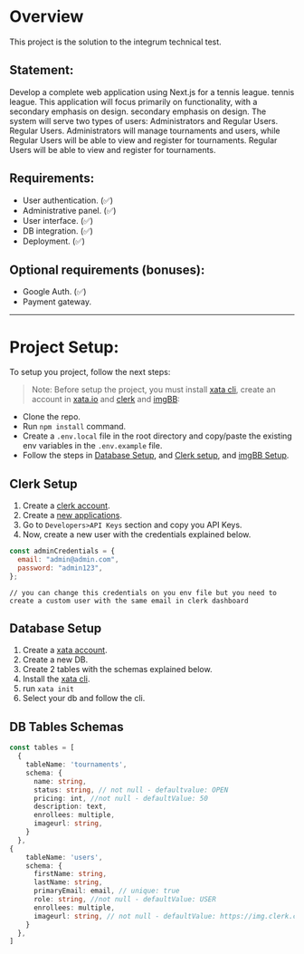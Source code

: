 # Overview
This project is the solution to the integrum technical test.

## Statement: 
Develop a complete web application using Next.js for a tennis league.
tennis league. This application will focus primarily on functionality, with a secondary emphasis on design. secondary emphasis on design. The system will serve two types of users: Administrators and Regular Users.
Regular Users. Administrators will manage tournaments and users, while Regular Users will be able to view and register for tournaments. Regular Users will be able to view and register for tournaments.

## Requirements:
- User authentication. (✅)
- Administrative panel. (✅)
- User interface. (✅)
- DB integration. (✅)
- Deployment. (✅)

## Optional requirements (bonuses):
- Google Auth. (✅)
- Payment gateway.

-----------------

# Project Setup:
To setup you project, follow the next steps:

> Note: Before setup the project, you must install [xata cli](https://xata.io/docs/getting-started/cli), create an account in [xata.io](https://xata.io/) and [clerk](https://clerk.com/) and [imgBB](https://ibb.co/):

* Clone the repo.
* Run `npm install` command.
* Create a `.env.local` file in the root directory and copy/paste the existing env variables in the `.env.example` file.
* Follow the steps in [Database Setup](#database-setup), and [Clerk setup](#clerk-setup), and [imgBB Setup](#imgbb-setup).

## Clerk Setup
1. Create a [clerk account](https://clerk.com/).
2. Create a [new applications](https://dashboard.clerk.com/apps/new).
3. Go to `Developers>API Keys` section and copy you API Keys.
4. Now, create a new user with the credentials explained below.

```jsx
const adminCredentials = {
  email: "admin@admin.com",
  password: "admin123",
};
```
`// you can change this credentials on you env file but you need to create a custom user with the same email in clerk dashboard`


## Database Setup
1. Create a [xata account](https://xata.io/).
2. Create a new DB.
3. Create 2 tables with the schemas explained below.
4. Install the [xata cli](https://xata.io/docs/getting-started/cli).
5. run `xata init`
6. Select your db and follow the cli.

## DB Tables Schemas
```ts
const tables = [
  {
    tableName: 'tournaments',
    schema: {
      name: string,
      status: string, // not null - defaultvalue: OPEN
      pricing: int, //not null - defaultValue: 50
      description: text,
      enrollees: multiple,
      imageurl: string,
    }
  },
{
    tableName: 'users',
    schema: {
      firstName: string,
      lastName: string,
      primaryEmail: email, // unique: true
      role: string, //not null - defaultValue: USER
      enrollees: multiple,
      imageurl: string, // not null - defaultValue: https://img.clerk.com/eyJ0eXBlIjoiZGVmYXVsdCIsImlpZCI6Imluc18yWThLQlVENVpQOG1DYWVVWGlvSzhBZEJxS3IiLCJyaWQiOiJ1c2VyXzJZOFBhbmdSY0s2clVwTk93WjJrN3FOR0ZiUiIsImluaXRpYWxzIjoiVEEifQ
    }
  },
]
```
